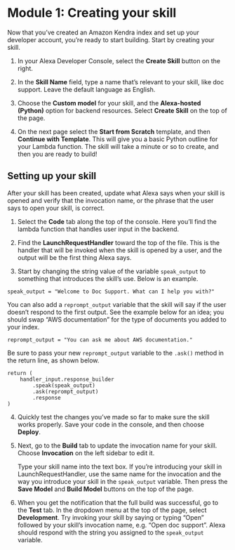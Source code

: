 # Module 1: Creating your skill

Now that you’ve created an Amazon Kendra index and set up your developer account, you’re ready to start building. Start by creating your skill.

1. In your Alexa Developer Console, select the **Create Skill** button on the right. 

2. In the **Skill Name** field, type a name that’s relevant to your skill, like doc support. Leave the default language as English. 

3. Choose the **Custom model** for your skill, and the **Alexa-hosted (Python)** option for backend resources. Select **Create Skill** on the top of the page.

4. On the next page select the **Start from Scratch** template, and then **Continue with Template**. This will give you a basic Python outline for your Lambda function. The skill will take a minute or so to create, and then you are ready to build!

## Setting up your skill

After your skill has been created, update what Alexa says when your skill is opened and verify that the invocation name, or the phrase that the user says to open your skill, is correct. 

1. Select the **Code** tab along the top of the console. Here you’ll find the lambda function that handles user input in the backend. 

1. Find the **LaunchRequestHandler** toward the top of the file. This is the handler that will be invoked when the skill is opened by a user, and the output will be the first thing Alexa says. 

1. Start by changing the string value of the variable `speak_output` to something that introduces the skill’s use. Below is an example.

```
speak_output = "Welcome to Doc Support. What can I help you with?"
```

You can also add a `reprompt_output` variable that the skill will say if the user doesn’t respond to the first output. See the example below for an idea; you should swap “AWS documentation” for the type of documents you added to your index. 

```
reprompt_output = "You can ask me about AWS documentation."
```

Be sure to pass your new `reprompt_output` variable to the `.ask()` method in the return line, as shown below. 

```
return (
    handler_input.response_builder
        .speak(speak_output)
        .ask(reprompt_output)
        .response
)
```

4. Quickly test the changes you’ve made so far to make sure the skill works properly. Save your code in the console, and then choose **Deploy**. 
5. Next, go to the **Build** tab to update the invocation name for your skill. Choose **Invocation** on the left sidebar to edit it.

    Type your skill name into the text box. If you’re introducing your skill in LaunchRequestHandler, use the same name for the invocation and the way you introduce your skill in the `speak_output` variable. Then press the **Save Model** and **Build Model** buttons on the top of the page.

6. When you get the notification that the full build was successful, go to the **Test** tab. In the dropdown menu at the top of the page, select **Development**. Try invoking your skill by saying or typing “Open” followed by your skill’s invocation name, e.g. “Open doc support”. Alexa should respond with the string you assigned to the `speak_output` variable. 
